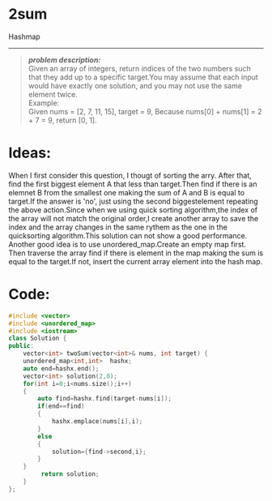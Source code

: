 # 2sum

Hashmap

--------------------------
> ***problem description:***   
>Given an array of integers, return indices of the two numbers such that they add up to a specific target.You may assume that each input would have exactly one solution, and you may not use the same element twice.  
>Example:  
>Given nums = [2, 7, 11, 15], target = 9, Because nums[0] + nums[1] = 2 + 7 = 9, return [0, 1].


# Ideas:
When I first consider this question, I thougt of sorting the arry. After that, find the first biggest element A that less than target.Then find if there is an elemnet B from the smallest one making the sum of A and B is equal to target.If the answer is 'no', just using the second biggestelement repeating the above action.Since when we using quick sorting algorithm,the index of the array will not match the original order,I create another array to save the index and the array changes in the same rythem as the one in the quicksorting algorithm.This solution can not show a good performance.
Another good idea is to use unordered_map.Create an empty map first. Then traverse the array find if there is element in the map making the sum is equal to the target.If not, insert the current array element into the hash map.
# Code:
```c++
#include <vector>
#include <unordered_map>
#include <iostream>
class Solution {
public:
    vector<int> twoSum(vector<int>& nums, int target) {
    unordered_map<int,int>  hashx;
    auto end=hashx.end();
    vector<int> solution(2,0);
    for(int i=0;i<nums.size();i++)
    {
        auto find=hashx.find(target-nums[i]);
        if(end==find)
        {
            hashx.emplace(nums[i],i);
        }
        else
        {
            solution={find->second,i};
        } 
    }
         return solution;
    }
};
```


